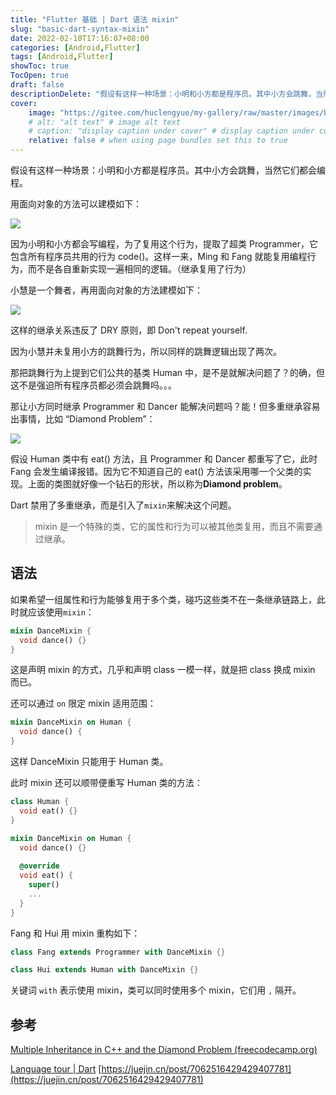 ```yaml
---
title: "Flutter 基础 | Dart 语法 mixin"
slug: "basic-dart-syntax-mixin"
date: 2022-02-10T17:16:07+08:00
categories: [Android,Flutter]
tags: [Android,Flutter]
showToc: true
TocOpen: true
draft: false
descriptionDelete: "假设有这样一种场景：小明和小方都是程序员。其中小方会跳舞，当然它们都会编程。用面向对象的方法可以建模如下：因为小明和小方都会写编程，为"
cover: 
    image: "https://gitee.com/huclengyue/my-gallery/raw/master/images/blog/16467268725438bf52166-974f-442c-9d42-fbdcb3742148.webp"
    # alt: "alt text" # image alt text
    # caption: "display caption under cover" # display caption under cover
    relative: false # when using page bundles set this to true
---
```

                
假设有这样一种场景：小明和小方都是程序员。其中小方会跳舞，当然它们都会编程。

用面向对象的方法可以建模如下：

![](https://gitee.com/huclengyue/my-gallery/raw/master/images/blog/16467268725438bf52166-974f-442c-9d42-fbdcb3742148.webp)

因为小明和小方都会写编程，为了复用这个行为，提取了超类 Programmer，它包含所有程序员共用的行为 code()。这样一来，Ming 和 Fang 就能复用编程行为，而不是各自重新实现一遍相同的逻辑。（继承复用了行为）

小慧是一个舞者，再用面向对象的方法建模如下：

![](https://gitee.com/huclengyue/my-gallery/raw/master/images/blog/1646726873752e2d2c122-d74c-4d0e-8771-365c5eac70fb.webp)

这样的继承关系违反了 DRY 原则，即 Don't repeat yourself.

因为小慧并未复用小方的跳舞行为，所以同样的跳舞逻辑出现了两次。

那把跳舞行为上提到它们公共的基类 Human 中，是不是就解决问题了？的确，但这不是强迫所有程序员都必须会跳舞吗。。。

那让小方同时继承 Programmer 和 Dancer 能解决问题吗？能！但多重继承容易出事情，比如 “Diamond Problem”：

![](https://gitee.com/huclengyue/my-gallery/raw/master/images/blog/16467268751746c366cb2-3581-45ff-8d43-30c16431a383.webp)

假设 Human 类中有 eat() 方法，且 Programmer 和 Dancer 都重写了它，此时 Fang 会发生编译报错。因为它不知道自己的 eat() 方法该采用哪一个父类的实现。上面的类图就好像一个钻石的形状，所以称为**Diamond problem**。

Dart 禁用了多重继承，而是引入了`mixin`来解决这个问题。

> mixin 是一个特殊的类，它的属性和行为可以被其他类复用，而且不需要通过继承。

## 语法

如果希望一组属性和行为能够复用于多个类，碰巧这些类不在一条继承链路上，此时就应该使用`mixin`：

```dart
mixin DanceMixin {
  void dance() {}
}
```

这是声明 mixin 的方式，几乎和声明 class 一模一样，就是把 class 换成 mixin 而已。

还可以通过 `on` 限定 mixin 适用范围：

```dart
mixin DanceMixin on Human {
  void dance() {
}
```

这样 DanceMixin 只能用于 Human 类。

此时 mixin 还可以顺带便重写 Human 类的方法：

```dart
class Human {
  void eat() {}
}

mixin DanceMixin on Human {
  void dance() {}
  
  @override
  void eat() {
    super()
    ...
  }
}
```

Fang 和 Hui 用 mixin 重构如下：

```dart
class Fang extends Programmer with DanceMixin {} 

class Hui extends Human with DanceMixin {}
```

关键词 `with` 表示使用 mixin，类可以同时使用多个 mixin，它们用 `,` 隔开。

## 参考

[Multiple Inheritance in C++ and the Diamond Problem (freecodecamp.org)](https://link.juejin.cn/?target=https%3A%2F%2Fwww.freecodecamp.org%2Fnews%2Fmultiple-inheritance-in-c-and-the-diamond-problem-7c12a9ddbbec%2F "https://www.freecodecamp.org/news/multiple-inheritance-in-c-and-the-diamond-problem-7c12a9ddbbec/")

[Language tour | Dart](https://link.juejin.cn/?target=https%3A%2F%2Fdart.dev%2Fguides%2Flanguage%2Flanguage-tour "https://dart.dev/guides/language/language-tour")
[https://juejin.cn/post/7062516429429407781](https://juejin.cn/post/7062516429429407781)

